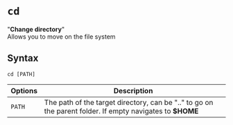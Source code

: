 `cd`
====
"**Change directory**"  
Allows you to move on the file system


Syntax
----
```
cd [PATH]
```


Options | Description
--------|------------
`PATH` | The path of the target directory, can be ".." to go on the parent folder. If empty navigates to **$HOME** 
